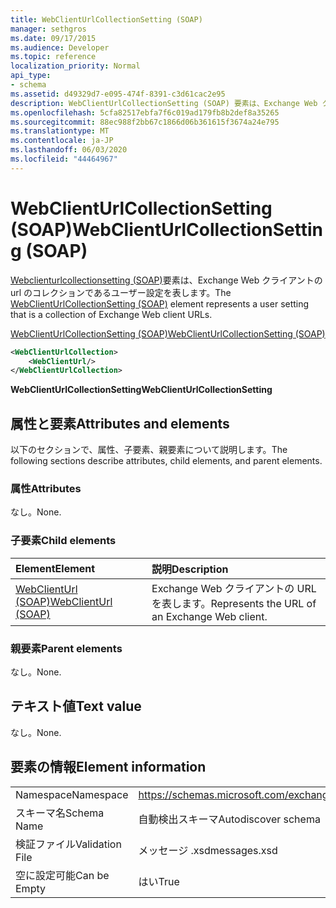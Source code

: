 ```yaml
---
title: WebClientUrlCollectionSetting (SOAP)
manager: sethgros
ms.date: 09/17/2015
ms.audience: Developer
ms.topic: reference
localization_priority: Normal
api_type:
- schema
ms.assetid: d49329d7-e095-474f-8391-c3d61cac2e95
description: WebClientUrlCollectionSetting (SOAP) 要素は、Exchange Web クライアントの Url のコレクションであるユーザー設定を表します。
ms.openlocfilehash: 5cfa82517ebfa7f6c019ad179fb8b2def8a35265
ms.sourcegitcommit: 88ec988f2bb67c1866d06b361615f3674a24e795
ms.translationtype: MT
ms.contentlocale: ja-JP
ms.lasthandoff: 06/03/2020
ms.locfileid: "44464967"
---
```

# <a name="webclienturlcollectionsetting-soap"></a><span data-ttu-id="5de08-103">WebClientUrlCollectionSetting (SOAP)</span><span class="sxs-lookup"><span data-stu-id="5de08-103">WebClientUrlCollectionSetting (SOAP)</span></span>

<span data-ttu-id="5de08-104">[Webclienturlcollectionsetting (SOAP)](webclienturlcollectionsetting-soap.md)要素は、Exchange Web クライアントの url のコレクションであるユーザー設定を表します。</span><span class="sxs-lookup"><span data-stu-id="5de08-104">The [WebClientUrlCollectionSetting (SOAP)](webclienturlcollectionsetting-soap.md) element represents a user setting that is a collection of Exchange Web client URLs.</span></span> 
  
[<span data-ttu-id="5de08-105">WebClientUrlCollectionSetting (SOAP)</span><span class="sxs-lookup"><span data-stu-id="5de08-105">WebClientUrlCollectionSetting (SOAP)</span></span>](webclienturlcollectionsetting-soap.md)
  
```XML
<WebClientUrlCollection>
    <WebClientUrl/>
</WebClientUrlCollection>
```

 <span data-ttu-id="5de08-106">**WebClientUrlCollectionSetting**</span><span class="sxs-lookup"><span data-stu-id="5de08-106">**WebClientUrlCollectionSetting**</span></span>
## <a name="attributes-and-elements"></a><span data-ttu-id="5de08-107">属性と要素</span><span class="sxs-lookup"><span data-stu-id="5de08-107">Attributes and elements</span></span>

<span data-ttu-id="5de08-108">以下のセクションで、属性、子要素、親要素について説明します。</span><span class="sxs-lookup"><span data-stu-id="5de08-108">The following sections describe attributes, child elements, and parent elements.</span></span>
  
### <a name="attributes"></a><span data-ttu-id="5de08-109">属性</span><span class="sxs-lookup"><span data-stu-id="5de08-109">Attributes</span></span>

<span data-ttu-id="5de08-110">なし。</span><span class="sxs-lookup"><span data-stu-id="5de08-110">None.</span></span>
  
### <a name="child-elements"></a><span data-ttu-id="5de08-111">子要素</span><span class="sxs-lookup"><span data-stu-id="5de08-111">Child elements</span></span>

|<span data-ttu-id="5de08-112">**Element**</span><span class="sxs-lookup"><span data-stu-id="5de08-112">**Element**</span></span>|<span data-ttu-id="5de08-113">**説明**</span><span class="sxs-lookup"><span data-stu-id="5de08-113">**Description**</span></span>|
|:-----|:-----|
|[<span data-ttu-id="5de08-114">WebClientUrl (SOAP)</span><span class="sxs-lookup"><span data-stu-id="5de08-114">WebClientUrl (SOAP)</span></span>](webclienturl-soap.md) <br/> |<span data-ttu-id="5de08-115">Exchange Web クライアントの URL を表します。</span><span class="sxs-lookup"><span data-stu-id="5de08-115">Represents the URL of an Exchange Web client.</span></span>  <br/> |
   
### <a name="parent-elements"></a><span data-ttu-id="5de08-116">親要素</span><span class="sxs-lookup"><span data-stu-id="5de08-116">Parent elements</span></span>

<span data-ttu-id="5de08-117">なし。</span><span class="sxs-lookup"><span data-stu-id="5de08-117">None.</span></span>
  
## <a name="text-value"></a><span data-ttu-id="5de08-118">テキスト値</span><span class="sxs-lookup"><span data-stu-id="5de08-118">Text value</span></span>

<span data-ttu-id="5de08-119">なし。</span><span class="sxs-lookup"><span data-stu-id="5de08-119">None.</span></span>
  
## <a name="element-information"></a><span data-ttu-id="5de08-120">要素の情報</span><span class="sxs-lookup"><span data-stu-id="5de08-120">Element information</span></span>

|||
|:-----|:-----|
|<span data-ttu-id="5de08-121">Namespace</span><span class="sxs-lookup"><span data-stu-id="5de08-121">Namespace</span></span>  <br/> |https://schemas.microsoft.com/exchange/2010/Autodiscover  <br/> |
|<span data-ttu-id="5de08-122">スキーマ名</span><span class="sxs-lookup"><span data-stu-id="5de08-122">Schema Name</span></span>  <br/> |<span data-ttu-id="5de08-123">自動検出スキーマ</span><span class="sxs-lookup"><span data-stu-id="5de08-123">Autodiscover schema</span></span>  <br/> |
|<span data-ttu-id="5de08-124">検証ファイル</span><span class="sxs-lookup"><span data-stu-id="5de08-124">Validation File</span></span>  <br/> |<span data-ttu-id="5de08-125">メッセージ .xsd</span><span class="sxs-lookup"><span data-stu-id="5de08-125">messages.xsd</span></span>  <br/> |
|<span data-ttu-id="5de08-126">空に設定可能</span><span class="sxs-lookup"><span data-stu-id="5de08-126">Can be Empty</span></span>  <br/> |<span data-ttu-id="5de08-127">はい</span><span class="sxs-lookup"><span data-stu-id="5de08-127">True</span></span>  <br/> |
   

